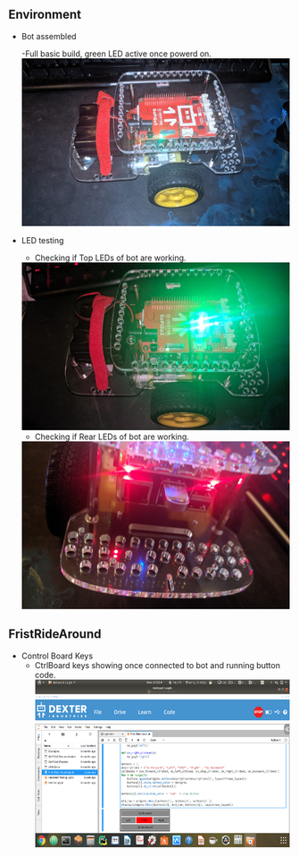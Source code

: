 ## Environment
 * Bot assembled
 
   -Full basic build, green LED active once powerd on.
   <img src="https://github.com/GWoodz/CSC-4120-6120-INTRODUCTION-TO-ROBOTICS/blob/master/ModuleOne/Photos/PowerLightOn.jpg" width="500" height="300">
   
   
 * LED testing
 
   - Checking if Top LEDs of bot are working. 
   <img src="https://github.com/GWoodz/CSC-4120-6120-INTRODUCTION-TO-ROBOTICS/blob/master/ModuleOne/Photos/TopLED.jpg" width="500" height="300">
   
   - Checking if Rear LEDs of bot are working. 
   <img src="https://github.com/GWoodz/CSC-4120-6120-INTRODUCTION-TO-ROBOTICS/blob/master/ModuleOne/Photos/RearLED.jpg" width="500" height="300">



## FristRideAround

  * Control Board Keys
    - CtrlBoard keys showing once connected to bot and running button code. <img src="https://github.com/GWoodz/CSC-4120-6120-INTRODUCTION-TO-ROBOTICS/blob/master/ModuleOne/Photos/Exercise3ControlKeys.png" width="800" height="300">
